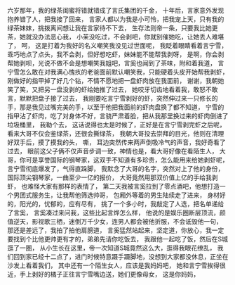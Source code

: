 六岁那年，我的绿茶闺蜜将错就错成了言氏集团的千金，
十年后，言家意外发现抱养错了人，把我接了回来，
言家人都以为我是小可怜，把我宠上天，只有我的绿茶妹妹，挑拨离间想让我在言家待不下去，
生存法则帝一条，只要我比她更茶，她就没办法恶心我，
小茉没吃过，不会剥吧，你就别催她吃，让她丢人难堪了，
呵，
这是打着为我好的名义嘲笑我没见过世面呢，
我眨着眼睛看着言宁雪，乖巧地点了点头，我不会剥，但好想吃虾，妹妹能不能帮我剥呀，
是啊，你会剥帮她剥呗，光说不做不会是想嘲笑我姐吧，言奚也闻到了茶味，附和着我道，
言宁雪怎么敢在对我满心愧疚的老爸面前默认嘲笑我，只能硬着头皮开始帮我剥虾，刚做好的指甲掉了好几个钻，不情不愿地把一盘虾肉放在我面前，
谢谢，我朝她笑了笑，又把另一盘没剥的虾给她推了过去，
她咬牙切齿地看着我，敢怒不敢言，默默把盘子接了过去，
我刚要吃言宁雪剥好的虾，突然伸过来一只修长的手，那是我见过嘴完美的手，以至于他把我面前的虾肉盘换了都不知道，
宁雪的指甲沾了虾肉，吃了对身体不好，言骁严肃着脸，把从我那里换过来的虾肉倒进了垃圾桶里，
我勒个去，
这话说得也太是时候了，正好是在言宁雪剥完虾之后呢，
看来大哥不仅会鉴绿茶，还很会撕绿茶，
我朝大哥投去崇拜的目光，他则在清理好双手后，摸了摸我的头，
嘶，
耳边突然传来两声倒吸冷气的声音，我好奇看了过去，
眼前这父子俩不仅声音步调一致，神情也是，看大哥好像在看陌生人，
大哥，你可是享誉国际的钢琴家，这双手不知道有多珍贵，怎么能用来给她剥虾呢，言宁雪彻底爆发了，气得直跺脚，
我默念了大哥的名字，突然对上了他的身份，国际顶尖钢琴家，一曲至少一亿的报价，
大哥竟然用那双价值上亿的手给我剥虾，
也难怪大家有那样的表情了，
第二天我被言奚拉到了零点酒吧，他想打造一个男团式服务生，让我帮他筛选帅哥，
包厢外等着的男生陆续走了进来，
身材好的，阳光的，忧郁的，应有尽有，
挑了一个多小时，我敲定了人选，把名单递给了言奚，
言奚凑过来问我，这些比起言烨怎么样，
他说的是娱乐圈断层顶流，颜值逆天，影视歌三栖，迷倒万千少女，连男人都会被他折服，不会诋毁他一句，
那还是差远了，我拍了拍他肩膀道，
言奚猛然站起来，坚定道，你放心，我一定要找到个比他更帅更有才的，弟弟先请你吃饭去，
我跟他一起吃了饭，然后在S城逛了一圈，
从小生长在这里，帝一次知道S城竟然这么大，逛得我眼花缭乱，
我们回到家已经十二点了，进门时候特意蹑手蹑脚地，没想到大家都没休息，正坐在沙发上看着我们，
其中还有一个陌生女人，应该是我妈妈吧，
她和言宁雪挨得很近，手上剥好的橘子正往言宁雪嘴边送，她们更像母女，
这是你妈妈，
